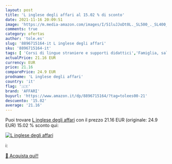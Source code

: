 ```yaml
---
layout: post
title: 'L inglese degli affari al 15.02 % di sconto'
date: 2021-11-16 20:09:51
image: 'https://m.media-amazon.com/images/I/51luJJoDt0L._SL500_._SL400_.jpg'
comments: true
category: ofertas
author: 'tole.es'
slug: '8896715164-it L inglese degli affari'
sku: '8896715164-it'
tags: [ 'Corsi di lingue straniere e supporti didattici','Famiglia, salute e benessere','Lavoro e raggiungimento del successo','Libri','Lingua, linguistica e scrittura','Self-help','affari', ]
actualPrice: 21.16 EUR
currency: EUR
price: 21.16
comparePrice: 24.9 EUR
prodname: 'L inglese degli affari'
country: 'it'
flag: '🇮🇹'
brand: 'AFFARI'
buyurl: 'https://www.amazon.it/dp/8896715164/?tag=tolees00-21'
descuento: '15.02'
average: '21.16'
---
```


Puoi trovare [L inglese degli affari](https://www.amazon.it/dp/8896715164/?tag=tolees00-21) con il prezzo 21.16 EUR (originale: 24.9 EUR) 15.02 % sconto qui:

[![L inglese degli affari](https://m.media-amazon.com/images/I/51luJJoDt0L._SL500_._SL400_.jpg)](https://www.amazon.it/dp/8896715164/?tag=tolees00-21)

ℹ️:


[🛒 Acquista qui!!](https://www.amazon.it/dp/8896715164/?tag=tolees00-21)
